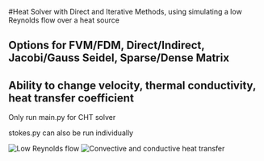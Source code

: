 #Heat Solver with Direct and Iterative Methods, using simulating a low Reynolds flow over a heat source
## Options for FVM/FDM, Direct/Indirect, Jacobi/Gauss Seidel, Sparse/Dense Matrix
## Ability to change velocity, thermal conductivity, heat transfer coefficient

Only run main.py for CHT solver

stokes.py can also be run individually

![Low Reynolds flow](https://github.com/user-attachments/assets/4fcfae1f-75d4-4991-b9b3-e3ce99c9930f)
![Convective and conductive heat transfer](https://github.com/user-attachments/assets/89569e13-f9d0-4ae3-8e4d-b60a188949d5)
